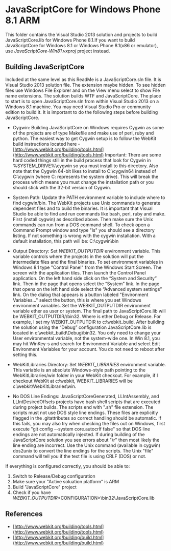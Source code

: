 # JavaScriptCore for Windows Phone 8.1 ARM

This folder contains the Visual Studio 2013 solution and projects to build JavaScriptCore.lib for Windows Phone 8.1.If you want to build JavaScriptCore for Windows 8.1 or Windows Phone 8.1(x86 or emulator), use *JavaScriptCore-Win81.vxproj* project instead.

## Building JavaScriptCore

Included at the same level as this ReadMe is a JavaScriptCore.sln file. It is Visual Studio 2013 solution file. The extension maybe hidden. To see hidden files use Windows File Explorer and on the View menu select to show File name extensions. The solution builds WTF and JavaScriptCore. The place to start is to open JavaScriptCore.sln from within Visual Studio 2013 on a Windows 8.1 machine. You may need Visual Studio Pro or community edition to build it. It is important to do the following steps before building JavaScriptCore.

- Cygwin: Building JavaScriptCore on Windows requires Cygwin as some of the projects are of type Makefile and make use of perl, ruby and python. The easiest way to get Cygwin setup is to follow the WebKit build instructions located here - [http://www.webkit.org/building/tools.html](http://www.webkit.org/building/tools.html) Important: There are some hard coded things still in the build process that look for Cygwin in %SYSTEM_DRIVE%\cygwin so you must install to this directory. Also note that the Cygwin 64-bit likes to install to C:\cygwin64 instead of C:\cygwin (where C: represents the system drive). This will break the process which means you must change the installation path or you should stick with the 32-bit version of Cygwin.

- System Path: Update the PATH environment variable to include where to find cygwin/bin. The WebKit projects use Unix commands to generate dependent files and to build the binaries. It is important that Visual Studio be able to find and run commands like bash, perl, ruby and make. First (install cygwin) as described above. Then make sure the Unix commands can run from a DOS command shell. To check open a Command Prompt window and type "ls" you should see a directory listing. If not something is wrong with the cygwin installation. With a default installation, this path will be: C:\cygwin\bin

- Output Directory: Set *WEBKIT_OUTPUTDIR* environment variable. This variable controls where the projects in the solution will put the intermediate files and the final binaries. To set environment variables in Windows 8.1 type "Control Panel" from the Windows Start Screen. The screen with the application tiles. Then launch the Control Panel application. On the left hand side click on the “System and Security” link. Then in the page that opens select the “System” link. In the page that opens on the left hand side select the “Advanced system settings” link. On the dialog that appears is a button labeled "Environment Variables..." select the button, this is where you set Windows environment variables. Set the WEBKIT_OUTPUTDIR environment variable ether as user or system. The final path to JavaScriptCore.lib will be WEBKIT_OUTPUTDIR/<CONFIGURATION>/bin32. Where <CONFIGURATION> is ether Debug or Release.  For example, I set my WEBKIT_OUTPUTDIR to c:\webkit_build. After building the solution using the “Debug” configuration JavaScriptCore.lib is located in c:\webkit_build\Debug\bin32. You only need to change your User environmental variable, not the system-wide one. In Win 8.1, you may hit WinKey-s and search for Environment Variable and select Edit Environment Variables for your account. You do not need to reboot after setting this.

- WebKitLibraries Directory: Set *WEBKIT_LIBRARIES* environment variable. This variable is an absolute Windows-style path pointing to the WebKitLibraries/win folder in your WebKit checkout. For example, if I checkout WebKit at c:\webkit, WEBKIT_LIBRARIES will be c:\webkit\WebKitLibraries\win.

- No DOS Line Endings: JavaScriptCoreGenerated, LLIntAssembly, and LLIntDesiredOffsets projects have bash shell scripts that are executed during project builds. The scripts end with ".sh" file extension. The scripts must not use DOS style line endings. These files are explicitly flagged in the .gitattributes so correct handling should be automatic. If this fails, you may also try when checking the files out on Windows, first execute "git config --system core.autocrlf false" so that DOS line endings are not automatically injected. If during building of the JavaScriptCore solution you see errors about "\r" then most likely the line ending are incorrect. Use the Unix command (available in cygwin) dos2unix to convert the line endings for the scripts. The Unix "file" command will tell you if the text file is using CRLF (DOS) or not.

If everything is configured correctly, you should be able to:

1. Switch to Release/Debug configuration
2. Make sure your "Active soluation platform" is ARM
3. Build "JavaScriptCore" project
4. Check if you have *WEBKIT_OUTPUTDIR*\<CONFIGURATION>\bin32\JavaScriptCore.lib

## References

- [http://www.webkit.org/building/tools.html](http://www.webkit.org/building/tools.html)
- [http://www.webkit.org/building/build.html](http://www.webkit.org/building/build.html)
 